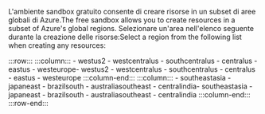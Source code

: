 <span data-ttu-id="ac35d-101">L'ambiente sandbox gratuito consente di creare risorse in un subset di aree globali di Azure.</span><span class="sxs-lookup"><span data-stu-id="ac35d-101">The free sandbox allows you to create resources in a subset of Azure's global regions.</span></span> <span data-ttu-id="ac35d-102">Selezionare un'area nell'elenco seguente durante la creazione delle risorse:</span><span class="sxs-lookup"><span data-stu-id="ac35d-102">Select a region from the following list when creating any resources:</span></span>

:::row:::
    :::column:::
        <span data-ttu-id="ac35d-103">- westus2 - westcentralus - southcentralus - centralus - eastus - westeurope</span><span class="sxs-lookup"><span data-stu-id="ac35d-103">- westus2 - westcentralus - southcentralus - centralus - eastus - westeurope</span></span> :::column-end:::
    :::column:::
        <span data-ttu-id="ac35d-104">- southeastasia - japaneast - brazilsouth - australiasoutheast - centralindia</span><span class="sxs-lookup"><span data-stu-id="ac35d-104">- southeastasia - japaneast - brazilsouth - australiasoutheast - centralindia</span></span> :::column-end:::
:::row-end:::
